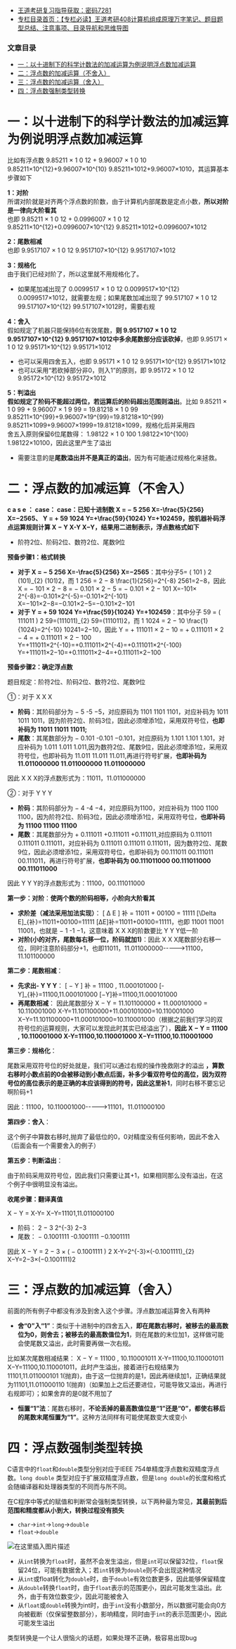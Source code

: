  

- [王道考研复习指导获取：密码7281](https://url18.ctfile.com/f/22722418-803125355-edf378?p=7281)
- [专栏目录首页：【专栏必读】王道考研408计算机组成原理万字笔记、题目题型总结、注意事项、目录导航和思维导图](https://zhangxing-tech.blog.csdn.net/article/details/120664162?spm=1001.2014.3001.5502)

### 文章目录

- [一：以十进制下的科学计数法的加减运算为例说明浮点数加减运算](#_6)
- [二：浮点数的加减运算（不舍入）](#_35)
- [三：浮点数的加减运算（舍入）](#_102)
- [四：浮点数强制类型转换](#_112)

# 一：以十进制下的科学计数法的加减运算为例说明浮点数加减运算

比如有浮点数 9.85211 × 1 0 12 + 9.96007 × 1 0 10 9.85211×10\^\{12\}+9.96007×10\^\{10\} 9.85211×1012+9.96007×1010，其运算基本步骤如下

**1：对阶**  
所谓对阶就是对齐两个浮点数的阶数，由于计算机内部尾数是定点小数，**所以对阶是一律向大阶看其**  
也即 9.85211 × 1 0 12 + 0.0996007 × 1 0 12 9.85211×10\^\{12\}+0.0996007×10\^\{12\} 9.85211×1012+0.0996007×1012

**2：尾数相减**  
也即 9.9517107 × 1 0 12 9.9517107×10\^\{12\} 9.9517107×1012

**3：规格化**  
由于我们已经对阶了，所以这里就不用规格化了。

- 如果尾加减出现了 0.0099517 × 1 0 12 0.0099517×10\^\{12\} 0.0099517×1012，就需要左规；如果尾数加减出现了 99.517107 × 1 0 12 99.517107×10\^\{12\} 99.517107×1012时，需要右规

**4：舍入**  
假如规定了机器只能保持6位有效尾数，**则 9.9517107 × 1 0 12 9.9517107×10\^\{12\} 9.9517107×1012中多余尾数部分应该砍掉**，也即 9.95171 × 1 0 12 9.95171×10\^\{12\} 9.95171×1012

- 也可以采用四舍五入，也即 9.95171 × 1 0 12 9.95171×10\^\{12\} 9.95171×1012
- 也可以采用“若砍掉部分非0，则入1”的原则，即 9.95172 × 1 0 12 9.95172×10\^\{12\} 9.95172×1012

**5：判溢出**  
**假如规定了阶码不能超过两位，若运算后的阶码超出范围则溢出**。比如 9.85211 × 1 0 99 + 9.96007 × 1 9 99 = 19.81218 × 1 0 99 9.85211×10\^\{99\}+9.96007×19\^\{99\}=19.81218×10\^\{99\} 9.85211×1099+9.96007×1999\=19.81218×1099，规格化后并采用四  
舍五入原则保留6位尾数得： 1.98122 × 1 0 100 1.98122×10\^\{100\} 1.98122×10100，因此这里产生了溢出

- 需要注意的是**尾数溢出并不是真正的溢出**，因为有可能通过规格化来拯救。

# 二：浮点数的加减运算（不舍入）

**c a s e ： case： case：已知十进制数 X = − 5 256 X=-\\frac\{5\}\{256\} X\=−2565​、 Y = + 59 1024 Y=+\\frac\{59\}\{1024\} Y\=+102459​，按机器补码浮点运算规则计算 X − Y X-Y X−Y，结果用二进制表示，浮点数格式如下**

- 阶符2位、阶码2位、数符2位、尾数9位

**预备步骤1：格式转换**

- **对于 X = − 5 256 X=-\\frac\{5\}\{256\} X\=−2565​**：其中分子5= \( 101 \) 2 \(101\)\_\{2\} \(101\)2​，而 1 256 = 2 − 8 \\frac\{1\}\{256\}=2\^\{-8\} 2561​\=2−8，因此 X = − 101 × 2 − 8 = − 0.101 × 2 − 5 = − 0.101 × 2 − 101 X=-101× 2\^\{-8\}=-0.101×2\^\{-5\}=-0.101×2\^\{-101\} X\=−101×2−8\=−0.101×2−5\=−0.101×2−101
- **对于 Y = + 59 1024 Y=+\\frac\{59\}\{1024\} Y\=+102459​**：其中分子 59 = \( 111011 \) 2 59=\(111011\)\_\{2\} 59\=\(111011\)2​，而 1 1024 = 2 − 10 \\frac\{1\}\{1024\}=2\^\{-10\} 10241​\=2−10，因此 Y = + 111011 × 2 − 10 = + 0.111011 × 2 − 4 = + 0.111011 × 2 − 100 Y=+111011×2\^\{-10\}=+0.111011×2\^\{-4\}=+0.111011×2\^\{-100\} Y\=+111011×2−10\=+0.111011×2−4\=+0.111011×2−100

****预备步骤2：确定浮点数****

题目规定：阶符2位、阶码2位、数符2位、尾数9位

①：对于 X X X

- **阶码**：其阶码部分为 − 5 -5 −5，对应原码为 1101 1101 1101，对应补码为 1011 1011 1011，因为阶符2位、阶码3位，因此必须增添1位，采用双符号位，**也即补码为 11011 11011 11011;**
- **尾数**：其尾数部分为 − 0.101 -0.101 −0.101，对应原码为 1.101 1.101 1.101，对应补码为 1.011 1.011 1.011,因为数符2位、尾数9位，因此必须增添1位，采用双符号位，也即补码为 11.011 11.011 11.011,再进行符号扩展，**也即补码为 11.011000000 11.011000000 11.011000000**

因此 X X X的浮点数形式为：11011，11.011000000

②：对于 Y Y Y

- **阶码**：其阶码部分为 − 4 -4 −4，对应原码为1100，对应补码为 1100 1100 1100，因为阶符2位、阶码3位，因此必须增添1位，采用双符号位，**也即补码为 11100 11100 11100**
- **尾数**：其尾数部分为 + 0.111011 +0.111011 +0.111011,对应原码为 0.111011 0.111011 0.111011，对应补码为 0.111011 0.111011 0.111011，因为数符2位、尾数9位，因此必须增添1位，采用双符号位，也即补码为 00.111011 00.111011 00.111011，再进行符号扩展，**也即补码为 00.111011000 00.111011000 00.111011000**

因此 Y Y Y的浮点数形式为：11100，00.111011000

****第一步：对阶****：**使两个数的阶码相等，小阶向大阶看其**

- **求阶差（减法采用加法实现）**： \[ Δ E \] 补 = 11011 + 00100 = 11111 \[\\Delta E\]\_\{补\}=11011+00100=11111 \[ΔE\]补​\=11011+00100\=11111，也即 11001 11001 11001，也就是 − 1 -1 −1，这意味着 X X X的阶数要比 Y Y Y低一阶
- **对阶\(小的对齐，尾数每右移一位，阶码就加1\)**：因此 X X X尾数部分右移一位，同时注意阶码部分+1，也即11011，11.011000000\----->11100，11.101100000

****第二步：尾数相减****：

- **先求出- Y Y Y**： \[ − Y \] 补 = 11100 , 11.000101000 \[-Y\]\_\{补\}=11100,11.000101000 \[−Y\]补​\=11100,11.000101000
- **再尾数相减**： 因此尾数部分 X − Y = 11.101100000 + 11.000101000 = 10.110001000 X-Y=11.101100000+11.000101000=10.110001000 X−Y\=11.101100000+11.000101000\=10.110001000（根据之前我们学习的双符号位的运算规则，大家可以发现此时其实已经溢出了），**因此 X − Y = 11100 , 10.110001000 X-Y=11100,10.110001000 X−Y\=11100,10.110001000**

****第三步：规格化****：

尾数采用双符号位的好处就是，我们可以通过右规的操作挽救刚才的溢出 **，算数右移时小数点前的0会被移动到小数点后面，补多少看双符号位的高位，因为双符号位的高位表示的是正确的本应该得到的符号，因此这里补1**，同时右移不要忘记啊阶码+1

因此：11100，10.110001000\----->11101，11.011000100

****第四步：舍入****：

这个例子中算数右移时,抛弃了最低位的0，0对精度没有任何影响，因此不舍入（后面会有一个需要舍入的例子）

****第五步：判断溢出****：

由于阶码采用双符号位，因此我们只需要让其+1，如果相同那么没有溢出，在这个例子中很明显没有溢出。

**收尾步骤：翻译真值**

X − Y = X-Y= X−Y\=11101,11.011000100

- 阶码： 2 − 3 2\^\{-3\} 2−3
- 尾数： − 0.1001111 -0.1001111 −0.1001111

因此 X − Y = 2 − 3 × \( − 0.1001111 \) 2 X-Y=2\^\{-3\}×\(-0.1001111\)\_\{2\} X−Y\=2−3×\(−0.1001111\)2​

# 三：浮点数的加减运算（舍入）

前面的所有例子中都没有涉及到舍入这个步骤。浮点数加减运算舍入有两种

- **舍“0”入“1”**：类似于十进制中的四舍五入，**即在尾数右移时，被移去的最高数位为0，则舍去；被移去的最高数值位为1**，则在尾数的末位加1，这样做可能会使尾数又溢出，此时需要再做一次右规。

比如某次尾数相减结果： X − Y = 11100 , 10.110001011 X-Y=11100,10.110001011 X−Y\=11100,10.110001011，此时产生溢出，接着进行右规结果为11101,11.011000101 1\(抛弃\)，由于这一位抛弃的是1，因此再继续加1，正确结果就为11101,11.011000110 1\(抛弃\)（如果加上之后还要进位，可能导致又溢出，再进行右规即可）；如果舍弃的是0就不用加了

- **恒置“1”法**：尾数右移时，**不论丢掉的最高数值位是“1”还是“0”，都使右移后的尾数末尾恒置为“1”**。这种方法同样有可能使尾数变大或变小

# 四：浮点数强制类型转换

C语言中的`float`和`double`类型分别对应于IEEE 754单精度浮点数和双精度浮点数。`long double` 类型对应于扩展双精度浮点数，但是`long double`的长度和格式会随编译器和处理器类型的不同而与所不同。

在C程序中等式的赋值和判断常会强制类型转换，以下两种最为常见，**其最前到后范围和精度都从小到大，转换过程没有损失**

- `char`\->`int`\->`long`\->`double`
- `float`\->`double`

![在这里插入图片描述](https://ziquyun.com/main/csdn/img?url=https%3A%2F%2Fimg-blog.csdnimg.cn%2F1f6169da504545baa94e7b353f15affe.png%3Fx-oss-process%3Dimage%2Fwatermark%2Ctype_ZmFuZ3poZW5naGVpdGk%2Cshadow_10%2Ctext_aHR0cHM6Ly9ibG9nLmNzZG4ubmV0L3FxXzM5MTgzMDM0%2Csize_16%2Ccolor_FFFFFF%2Ct_70&rfUrl=https%3A%2F%2Fzhangxing-tech.blog.csdn.net%2Farticle%2Fdetails%2F119568123)

- 从`int`转换为`float`时，虽然不会发生溢出，但是`int`可以保留32位，`float`保留24位，可能有数据舍入；若`int`转换为`double`则不会出现这种情况
- 从`int`或float转化为`double`时，由于`double`有效位数更多，因此能够保留精度
- 从`double`转换`float`时，由于`float`表示的范围更小，因此可能发生溢出。此外，由于有效位数变少，因此可能被舍入
- 从`float`或`double`转换为int时，由于`int`没有小数部分，所以数据可能会向0方向被截断（仅保留整数部分），影响精度，同时由于`int`的表示范围更小，因此可能发生溢出

类型转换是一个让人很恼火的话题，如果处理不正确，极容易出现bug